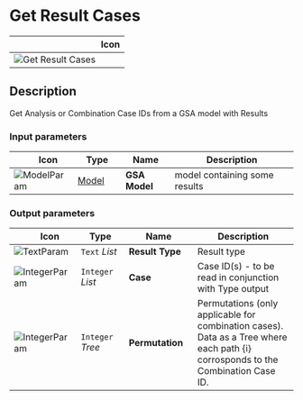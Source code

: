 # Get Result Cases
<!--- This file has been auto-generated, do not change it manually! Edit the generator here: https://github.com/arup-group/GSA-Grasshopper/tree/main/DocsGeneration --->

|<img width="150"/> Icon |
| ----------- |
|![Get Result Cases](./images/GetResultCases.png) |

## Description

Get Analysis or Combination Case IDs from a GSA model with Results

### Input parameters

|<img width="20"/> Icon |<img width="200"/> Type |<img width="200"/> Name |<img width="1000"/> Description |
| ----------- | ----------- | ----------- | ----------- |
|![ModelParam](./images/ModelParam.png) |[Model](gsagh-model-parameter.md) |**GSA Model** |model containing some results |

### Output parameters

|<img width="20"/> Icon |<img width="200"/> Type |<img width="200"/> Name |<img width="1000"/> Description |
| ----------- | ----------- | ----------- | ----------- |
|![TextParam](./images/TextParam.png) |`Text` _List_ |**Result Type** |Result type |
|![IntegerParam](./images/IntegerParam.png) |`Integer` _List_ |**Case** |Case ID(s) - to be read in conjunction with Type output  |
|![IntegerParam](./images/IntegerParam.png) |`Integer` _Tree_ |**Permutation** |Permutations (only applicable for combination cases). Data as a Tree where each path {i} corrosponds to the Combination Case ID. |


